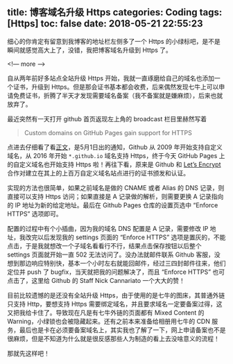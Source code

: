 title: 博客域名升级 Https
categories: Coding
tags: [Https]
toc: false
date: 2018-05-21 22:55:23
---

细心的你肯定有留意到我博客的地址栏左侧多了一个 Https 的小绿标吧，是不是瞬间就感觉高大上了，没错，我把博客域名升级到 Https 了。

<!— more —>

自从两年前好多站点全站升级 Https 开始，我就一直琢磨给自己的域名也添加一个证书，升级到 Https。但是那会证书基本都会收费，后来偶然发现七牛上可以申请免费证书，折腾了半天才发现需要域名备案（我不备案就是嫌麻烦），后来也就放弃了。

最近突然有一天打开 github 首页返现左上角的 broadcast 栏目里赫然写着

> Custom domains on GitHub Pages gain support for HTTPS

点进去仔细看了看[正文](https://blog.github.com/broadcasts/)，是5月1日出的通知，Github 从 2009 年开始支持自定义域名，从 2016 年开始 `*.github.io` 域名支持 Https，终于今天 GitHub Pages 上的自定义域名也开始支持 Https 啦！再往下看，原来是 Github 和 [Let’s Encrypt](https://letsencrypt.org/) 合作对建立在其上的上百万自定义域名站点进行的证书颁发和认证。

实现的方法也很简单，如果之前域名是做的 CNAME 或者 Alias 的 DNS 记录，则直接可以支持 Https 访问；如果直接是 A 记录做的解析，则需要更换 A 记录指向的 IP 地址为新的给定地址。最后在 Github Pages 仓库的设置页选中  “Enforce HTTPS” 选项即可。

配置的过程中有个小插曲，因为我的域名 DNS 配置是 A 记录，需要修改 IP 地址，我改完以后发现我的 settings 页面的 “Enforce HTTPS” 选项是置灰的，不能点击，于是我就想改一个子域名看看行不行，结果点击保存按钮以后整个 settings 页面就开始一直 502 无法访问了。没办法就邮件联系 Github 客服，没想到那边响应特别快，基本一个小时左右就能回邮件，经过三四封邮件往来，他们定位并 push 了 bugfix，当天就把我的问题解决了，而且 “Enforce HTTPS” 也可点击了，这里给 Github 的 Staff  Nick Cannariato 一个大大的赞！

目前比较遗憾的是还没有全站升级 Https，由于使用的是七牛的图床，其普通外链只支持 Http，要想支持 Https 需要绑定域名，并且要求域名一定要备案过得，这又把我给卡住了。导致现在凡是有七牛外链的页面都有 Mixed Content 的 Warning，小绿锁也会被隐藏起来。还有之前本来准备给相册用七牛的 CDN 服务，最后也是卡在必须要备案域名上，其实我也了解了一下，网上申请备案也不是很麻烦，但是不知道为什么就是很反感那些人为制造的看上去没啥意义的流程！

那就先这样吧！